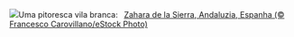 ![](https://www.bing.com/th?id=OHR.ZaharaDeLaSierra_PT-BR7910795678_UHD.jpg&w=1000)Uma pitoresca vila branca:&nbsp;&ensp;[Zahara de la Sierra, Andaluzia, Espanha (© Francesco Carovillano/eStock Photo)](https://www.bing.com/th?id=OHR.ZaharaDeLaSierra_PT-BR7910795678_UHD.jpg)
<br><br/>
